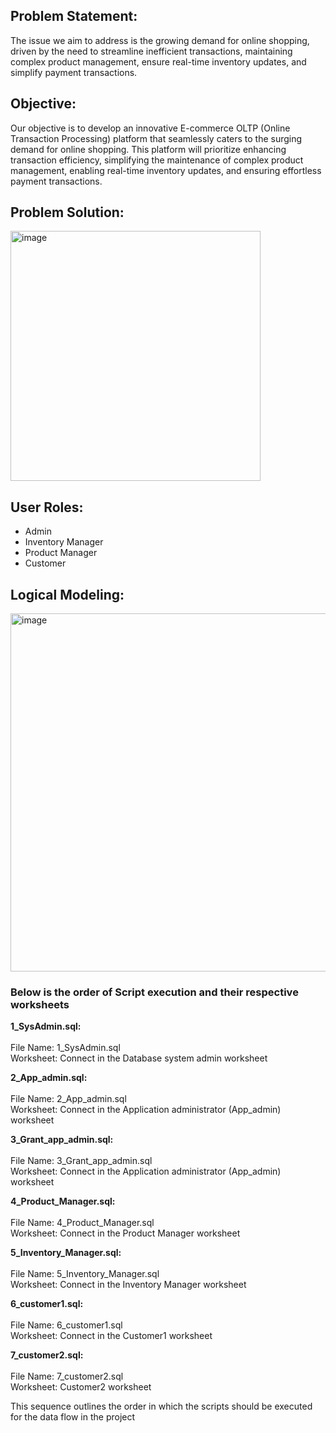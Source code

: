 ## Problem Statement:
The issue we aim to address is the growing demand for online shopping, driven by the need to streamline inefficient transactions, maintaining complex product management, ensure real-time inventory updates, and simplify payment transactions.

## Objective:
Our objective is to develop an innovative E-commerce OLTP (Online Transaction Processing) platform that seamlessly caters to the surging demand for online shopping. This platform will prioritize enhancing transaction efficiency, simplifying the maintenance of complex product management, enabling real-time inventory updates, and ensuring effortless payment transactions.

## Problem Solution:
<img width="400" alt="image" src="https://github.com/Pal-96/e-commerce-project-oltp/assets/119008696/2aeef4ba-291e-458f-8dea-af088be0a677">


## User Roles:
- Admin
- Inventory Manager
- Product Manager
- Customer


## Logical Modeling:
<img width="573" alt="image" src="https://github.com/Pal-96/e-commerce-project-oltp/assets/119008696/a3215c4f-f24c-438f-8791-27200fd5f82c">


### Below is the order of Script execution and their respective worksheets<br>

**1_SysAdmin.sql:**<br><br>
File Name: 1_SysAdmin.sql<br>
Worksheet: Connect in the Database system admin worksheet

**2_App_admin.sql:**<br><br>
File Name: 2_App_admin.sql<br>
Worksheet: Connect in the Application administrator (App_admin) worksheet

**3_Grant_app_admin.sql:**<br><br>
File Name: 3_Grant_app_admin.sql<br>
Worksheet: Connect in the Application administrator (App_admin) worksheet

**4_Product_Manager.sql:**<br><br>
File Name: 4_Product_Manager.sql<br>
Worksheet: Connect in the Product Manager worksheet

**5_Inventory_Manager.sql:**<br><br>
File Name: 5_Inventory_Manager.sql<br>
Worksheet: Connect in the Inventory Manager worksheet

**6_customer1.sql:**<br><br>
File Name: 6_customer1.sql<br>
Worksheet: Connect in the Customer1 worksheet

**7_customer2.sql:**<br><br>
File Name: 7_customer2.sql<br>
Worksheet: Customer2 worksheet

This sequence outlines the order in which the scripts should be executed for the data flow in the project
